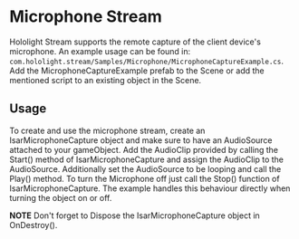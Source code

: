 # Microphone Stream
Hololight Stream supports the remote capture of the client device's microphone. An example usage can be found in: `com.hololight.stream/Samples/Microphone/MicrophoneCaptureExample.cs`. Add the MicrophoneCaptureExample prefab to the Scene or add the mentioned script to an existing object in the Scene. 

## Usage
To create and use the microphone stream, create an IsarMicrophoneCapture object and make sure to have an AudioSource attached to your gameObject.
Add the AudioClip provided by calling the Start() method of IsarMicrophoneCapture and assign the AudioClip to the AudioSource.
Additionally set the AudioSource to be looping and call the Play() method.
To turn the Microphone off just call the Stop() function of IsarMicrophoneCapture. The example handles this behaviour directly when turning the object on or off.

**NOTE**
Don't forget to Dispose the IsarMicrophoneCapture object in OnDestroy().
